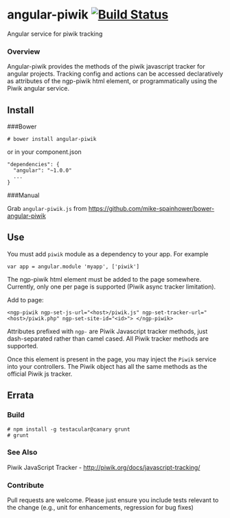 # angular-piwik  [![Build Status](https://travis-ci.org/mike-spainhower/angular-piwik.png?branch=master)](https://travis-ci.org/mike-spainhower/angular-piwik)

Angular service for piwik tracking

### Overview

Angular-piwik provides the methods of the piwik javascript tracker for angular projects.  Tracking config and actions can be accessed declaratively as attributes of the ngp-piwik html element, or programmatically using the Piwik angular service.

## Install

###Bower

    # bower install angular-piwik
    
or in your component.json

    "dependencies": {
      "angular": "~1.0.0"
      ...
    }

###Manual

Grab <code>angular-piwik.js</code> from https://github.com/mike-spainhower/bower-angular-piwik


## Use

You must add <code>piwik</code> module as a dependency to your app.  For example

    var app = angular.module 'myapp', ['piwik']

The ngp-piwik html element must be added to the page somewhere.  Currently, only one per page is supported (Piwik async tracker limitation).

Add to page:

    <ngp-piwik ngp-set-js-url="<host>/piwik.js" ngp-set-tracker-url="<host>/piwik.php" ngp-set-site-id="<id>"> </ngp-piwik>

Attributes prefixed with <code>ngp-</code> are Piwik Javascript tracker methods, just dash-separated rather than camel cased.  All Piwik tracker methods are supported.

Once this element is present in the page, you may inject the <code>Piwik</code> service into your controllers.  The Piwik object has all the same methods as the official Piwik js tracker.

## Errata

### Build

    # npm install -g testacular@canary grunt
    # grunt

### See Also

Piwik JavaScript Tracker - http://piwik.org/docs/javascript-tracking/

### Contribute

Pull requests are welcome.  Please just ensure you include tests relevant to the change (e.g., unit for enhancements, regression for bug fixes)

